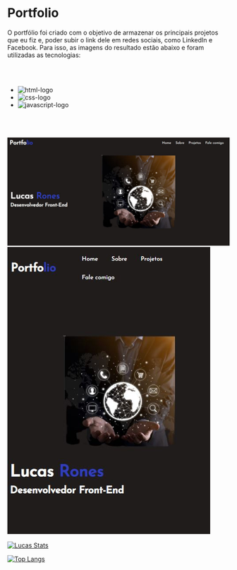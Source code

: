 # Portfolio
<p> O portfólio foi criado com o objetivo de armazenar os principais projetos que eu fiz e, poder subir o link dele em redes sociais, como LinkedIn e Facebook. Para isso, as imagens do resultado estão abaixo e foram utilizadas as tecnologias: </p>
<br>
<br>

  - <img src = "https://img.shields.io/badge/HTML5-E34F26?style=for-the-badge&logo=html5&logoColor=whitek" alt = "html-logo">
  
  - <img src = "https://img.shields.io/badge/CSS3-1572B6?style=for-the-badge&logo=css3&logoColor=white" alt = "css-logo">
  
 -  <img src = "https://img.shields.io/badge/JavaScript-F7DF1E?style=for-the-badge&logo=javascript&logoColor=black" alt = "javascript-logo">
<br>
<br>
  <br>
  <img src ="https://github.com/lucasoliveiraDEV22/Portfolio/blob/master/img/Portfolio%20(pronto).JPG" alt = "portfolio-logo">
<img src = "https://github.com/lucasoliveiraDEV22/Portfolio/blob/master/img/Portfolio%20(pronto%20-%20responsivo).JPG" alt = "responsivo-logo">
  <br>
  
  [![Lucas Stats](https://github-readme-stats.vercel.app/api?username=lucasoliveiraDEV22)](https://github.com/anuraghazra/github-readme-stats)

  
  [![Top Langs](https://github-readme-stats.vercel.app/api/top-langs/?username=lucasoliveiraDEV22)](https://github.com/anuraghazra/github-readme-stats)




